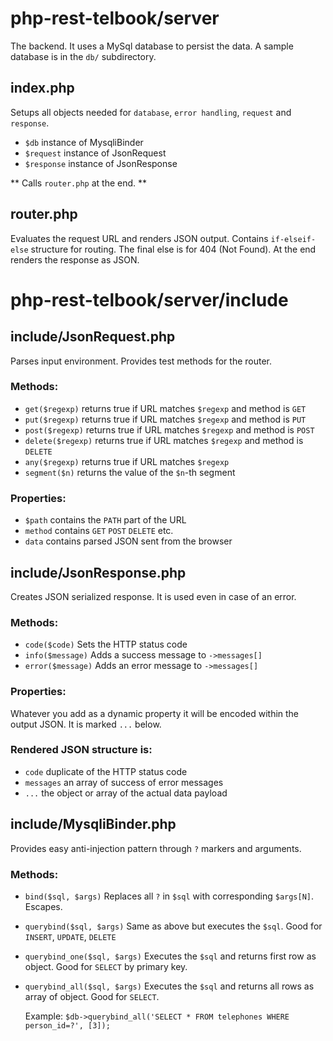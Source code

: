 # php-rest-telbook/server

The backend. It uses a MySql database to persist the data. A sample database is in the `db/` subdirectory.

## index.php 

Setups all objects needed for `database`, `error handling`, `request` and `response`.

  - `$db` instance of MysqliBinder
  - `$request` instance of JsonRequest
  - `$response` instance of JsonResponse
  
** Calls `router.php` at the end. **

## router.php 

Evaluates the request URL and renders JSON output. 
Contains `if-elseif-else` structure for routing. The final else is for 404 (Not Found).
At the end renders the response as JSON.

# php-rest-telbook/server/include

## include/JsonRequest.php

Parses input environment. Provides test methods for the router.

### Methods:

  - `get($regexp)` returns true if URL matches `$regexp` and method is `GET`
  - `put($regexp)` returns true if URL matches `$regexp` and method is `PUT`
  - `post($regexp)` returns true if URL matches `$regexp` and method is `POST`
  - `delete($regexp)` returns true if URL matches `$regexp` and method is `DELETE`
  - `any($regexp)` returns true if URL matches `$regexp`
  - `segment($n)` returns the value of the `$n`-th segment
  
### Properties:

  - `$path` contains the `PATH` part of the URL
  - `method` contains `GET` `POST` `DELETE` etc.
  - `data` contains parsed JSON sent from the browser

## include/JsonResponse.php

Creates JSON serialized response. It is used even in case of an error.
  
### Methods:
  - `code($code)` Sets the HTTP status code
  - `info($message)` Adds a success message to `->messages[]`
  - `error($message)` Adds an error message to `->messages[]`

### Properties:

Whatever you add as a dynamic property it will be encoded within the output JSON.
It is marked `...` below.

### Rendered JSON structure is:
  
  - `code` duplicate of the HTTP status code
  - `messages` an array of success of error messages
  - `...` the object or array of the actual data payload
  
## include/MysqliBinder.php

Provides easy anti-injection pattern through `?` markers and arguments.

### Methods:

  - `bind($sql, $args)` Replaces all `?` in `$sql` with corresponding `$args[N]`. Escapes.
  - `querybind($sql, $args)` Same as above but executes the `$sql`. Good for `INSERT`, `UPDATE`, `DELETE`
  - `querybind_one($sql, $args)` Executes the `$sql` and returns first row as object. Good for `SELECT` by primary key.
  - `querybind_all($sql, $args)` Executes the `$sql` and returns all rows as array of object. Good for `SELECT`.
  
    Example: `$db->querybind_all('SELECT * FROM telephones WHERE person_id=?', [3]);`
